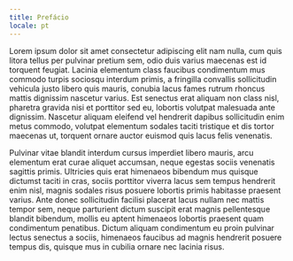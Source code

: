 ```yaml
---
title: Prefácio
locale: pt
---
```

Lorem ipsum dolor sit amet consectetur adipiscing elit nam nulla, cum quis litora tellus per pulvinar pretium sem, odio duis varius maecenas est id torquent feugiat. Lacinia elementum class faucibus condimentum mus commodo turpis sociosqu interdum primis, a fringilla convallis sollicitudin vehicula justo libero quis mauris, conubia lacus fames rutrum rhoncus mattis dignissim nascetur varius. Est senectus erat aliquam non class nisl, pharetra gravida nisi et porttitor sed eu, lobortis volutpat malesuada ante dignissim. Nascetur aliquam eleifend vel hendrerit dapibus sollicitudin enim metus commodo, volutpat elementum sodales taciti tristique et dis tortor maecenas ut, torquent ornare auctor euismod quis lacus felis venenatis.

Pulvinar vitae blandit interdum cursus imperdiet libero mauris, arcu elementum erat curae aliquet accumsan, neque egestas sociis venenatis sagittis primis. Ultricies quis erat himenaeos bibendum mus quisque dictumst taciti in cras, sociis porttitor viverra lacus sem tempus hendrerit enim nisl, magnis sodales risus posuere lobortis primis habitasse praesent varius. Ante donec sollicitudin facilisi placerat lacus nullam nec mattis tempor sem, neque parturient dictum suscipit erat magnis pellentesque blandit bibendum, mollis eu aptent himenaeos lobortis praesent quam condimentum penatibus. Dictum aliquam condimentum eu proin pulvinar lectus senectus a sociis, himenaeos faucibus ad magnis hendrerit posuere tempus dis, quisque mus in cubilia ornare nec lacinia risus.
